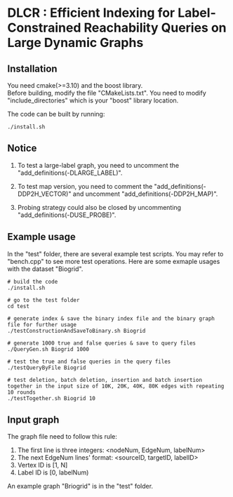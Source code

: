 # DLCR : Efficient Indexing for Label-Constrained Reachability Queries on Large Dynamic Graphs
## Installation
You need cmake(>=3.10) and the boost library.  
Before building, modify the file "CMakeLists.txt". You need to modify "include_directories" which is your "boost" library location.


The code can be built by running:  
```shell
./install.sh
```

## Notice

1. To test a large-label graph, you need to uncomment the "add_definitions(-DLARGE_LABEL)".  

2. To test map version, you need to comment the "add_definitions(-DDP2H_VECTOR)" and uncomment "add_definitions(-DDP2H_MAP)".

3. Probing strategy could also be closed by uncommenting "add_definitions(-DUSE_PROBE)".

## Example usage

In the "test" folder, there are several example test scripts. You may refer to "bench.cpp" to see more test operations. Here are some exmaple usages with the dataset "Biogrid".

```shell
# build the code
./install.sh

# go to the test folder
cd test

# generate index & save the binary index file and the binary graph file for further usage
./testConstructionAndSaveToBinary.sh Biogrid

# generate 1000 true and false queries & save to query files
./QueryGen.sh Biogrid 1000

# test the true and false queries in the query files
./testQueryByFile Biogrid

# test deletion, batch deletion, insertion and batch insertion together in the input size of 10K, 20K, 40K, 80K edges with repeating 10 rounds
./testTogether.sh Biogrid 10
```


## Input graph

The graph file need to follow this rule:

1. The first line is three integers: <nodeNum, EdgeNum, labelNum>
2. The next EdgeNum lines' format: <sourceID, targetID, labelID>
3. Vertex ID is [1, N]
4. Label ID is [0, labelNum)

An example graph "Briogrid" is in the "test" folder.